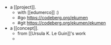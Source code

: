 - a [[project]].
  - with [[edumerco]] :)
  - #go https://codeberg.org/ekumen
  - #git https://codeberg.org/ekumen/ekumen
- a [[concept]].
  - from [[Ursula K. Le Guin]]'s work
  -
